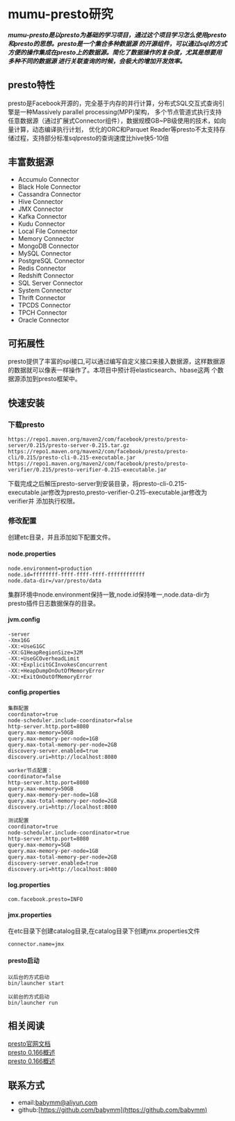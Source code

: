 # mumu-presto研究

***mumu-presto是以presto为基础的学习项目，通过这个项目学习怎么使用presto和presto的思想。presto是一个集合多种数据源
的开源组件，可以通过sql的方式方便的操作集成在presto上的数据源。简化了数据操作的复杂度，尤其是想要用多种不同的数据源
进行关联查询的时候，会极大的增加开发效率。***

## presto特性
presto是Facebook开源的，完全基于内存的并⾏计算，分布式SQL交互式查询引擎是一种Massively parallel processing(MPP)架构，
多个节点管道式执⾏⽀持任意数据源（通过扩展式Connector组件），数据规模GB~PB级使用的技术，如向量计算，动态编译执⾏计划，
优化的ORC和Parquet Reader等presto不太支持存储过程，支持部分标准sqlpresto的查询速度比hive快5-10倍

## 丰富数据源
- Accumulo Connector
- Black Hole Connector
- Cassandra Connector
- Hive Connector
- JMX Connector
- Kafka Connector
- Kudu Connector
- Local File Connector
- Memory Connector
- MongoDB Connector
- MySQL Connector
- PostgreSQL Connector
- Redis Connector
- Redshift Connector
- SQL Server Connector
- System Connector
- Thrift Connector
- TPCDS Connector
- TPCH Connector
- Oracle Connector

## 可拓展性
presto提供了丰富的spi接口,可以通过编写自定义接口来接入数据源，这样数据源的数据就可以像表一样操作了。本项目中预计将elasticsearch、hbase这两
个数据源添加到presto框架中。

## 快速安装
### 下载presto
```
https://repo1.maven.org/maven2/com/facebook/presto/presto-server/0.215/presto-server-0.215.tar.gz
https://repo1.maven.org/maven2/com/facebook/presto/presto-cli/0.215/presto-cli-0.215-executable.jar
https://repo1.maven.org/maven2/com/facebook/presto/presto-verifier/0.215/presto-verifier-0.215-executable.jar
```
下载完成之后解压presto-server到安装目录，将presto-cli-0.215-executable.jar修改为presto,presto-verifier-0.215-executable.jar修改为verifier并
添加执行权限。

### 修改配置
创建etc目录，并且添加如下配置文件。

#### node.properties
```
node.environment=production
node.id=ffffffff-ffff-ffff-ffff-ffffffffffff
node.data-dir=/var/presto/data
```
集群环境中node.environment保持一致,node.id保持唯一,node.data-dir为presto插件日志数据保存的目录。

#### jvm.config
``` 
-server
-Xmx16G
-XX:+UseG1GC
-XX:G1HeapRegionSize=32M
-XX:+UseGCOverheadLimit
-XX:+ExplicitGCInvokesConcurrent
-XX:+HeapDumpOnOutOfMemoryError
-XX:+ExitOnOutOfMemoryError
```

#### config.properties
```
集群配置
coordinator=true
node-scheduler.include-coordinator=false
http-server.http.port=8080
query.max-memory=50GB
query.max-memory-per-node=1GB
query.max-total-memory-per-node=2GB
discovery-server.enabled=true
discovery.uri=http://localhost:8080

worker节点配置：
coordinator=false
http-server.http.port=8080
query.max-memory=50GB
query.max-memory-per-node=1GB
query.max-total-memory-per-node=2GB
discovery.uri=http://localhost:8080

测试配置
coordinator=true
node-scheduler.include-coordinator=true
http-server.http.port=8080
query.max-memory=5GB
query.max-memory-per-node=1GB
query.max-total-memory-per-node=2GB
discovery-server.enabled=true
discovery.uri=http://localhost:8080
```

#### log.properties
```
com.facebook.presto=INFO
```

#### jmx.properties
在etc目录下创建catalog目录,在catalog目录下创建jmx.properties文件
```
connector.name=jmx
```

#### presto启动
``` 
以后台的方式启动
bin/launcher start

以前台的方式启动
bin/launcher run
```

## 相关阅读  
[presto官网文档](https://prestodb.io/docs/current/index.html)   
[presto 0.166概述](https://www.cnblogs.com/sorco/p/7060166.html)   
[presto 0.166概述](https://my.oschina.net/idealhp/blog/1863897)   


## 联系方式
- email:<babymm@aliyun.com>
- github:[https://github.com/babymm](https://github.com/babymm)
